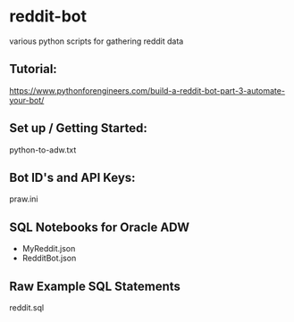 # reddit-bot
various python scripts for gathering reddit data


## Tutorial: 
https://www.pythonforengineers.com/build-a-reddit-bot-part-3-automate-your-bot/

## Set up / Getting Started: 
python-to-adw.txt

## Bot ID's and API Keys: 
praw.ini

## SQL Notebooks for Oracle ADW
* MyReddit.json
* RedditBot.json

## Raw Example SQL Statements
reddit.sql
